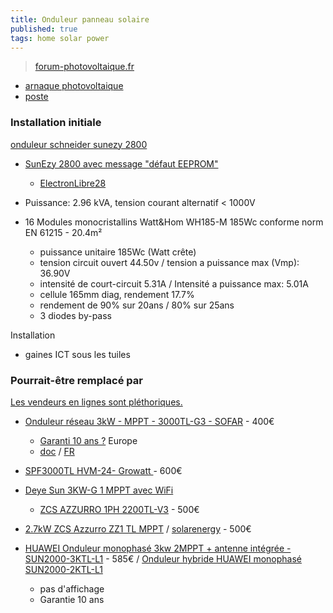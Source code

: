 ```yaml
---
title: Onduleur panneau solaire
published: true
tags: home solar power
---
```

> [forum-photovoltaique.fr](https://forum-photovoltaique.fr/index.php)

- [arnaque photovoltaique](https://forum-photovoltaique.fr/viewtopic.php?t=34117)
- [poste](https://forum-photovoltaique.fr/viewtopic.php?t=78605)

### Installation initiale
[onduleur schneider sunezy 2800](https://www.forumphotovoltaique.com/onduleur-schneider-sunezy/)

- [SunEzy 2800 avec message "défaut EEPROM"](https://forum-photovoltaique.fr/viewtopic.php?p=781652&hilit=kasyk#p781652)
	- [ElectronLibre28](https://forum-photovoltaique.fr/viewtopic.php?p=603949#p603949)


- Puissance: 2.96 kVA, tension courant alternatif < 1000V
- 16 Modules monocristallins Watt&Hom WH185-M 185Wc conforme norm EN 61215 - 20.4m²
	- puissance unitaire 185Wc (Watt crête)
	- tension circuit ouvert 44.50v / tension a puissance max (Vmp): 36.90V
    - intensité de court-circuit 5.31A / Intensité a puissance max: 5.01A
	- cellule 165mm diag, rendement 17.7%
	- rendement de 90% sur 20ans / 80% sur 25ans
    - 3 diodes by-pass

Installation
- gaines ICT sous les tuiles



### Pourrait-être remplacé par

[Les vendeurs en lignes sont pléthoriques.](https://forum-photovoltaique.fr/viewtopic.php?p=781652&hilit=kasyk#p781652)

- [Onduleur réseau 3kW - MPPT - 3000TL-G3 - SOFAR](https://allo.solar/onduleur-reseau-3-3kw-mppt-3300tl-g3-sofar.html) - 400€
	- [Garanti 10 ans ?](https://allo.solar/amfile/file/download/file/2019/product/1677/) Europe
    - [doc](https://allo.solar/amfile/file/download/file/2276/product/1677/) / [FR](https://allo.solar/amfile/file/download/file/1771/product/1677/)

- [ SPF3000TL HVM-24- Growatt ](https://www.leroymerlin.fr/produits/onduleur-hybride-3kw-24v-mppt-50a-spf3000tl-hvm-24-growatt-89576493.html) - 600€

- [Deye Sun 3KW-G 1 MPPT avec WiFi ](https://www.leroymerlin.fr/produits/onduleur-deye-sun-3kw-g-1-mppt-avec-wifi-94908380.html)
	- [ZCS AZZURRO 1PH 2200TL-V3](https://www.solarenergypoint.it/shop/zcs-azzurro-1ph-2200tl-v3-inverter-monofase-1mppt-2200w) - 500€
    
- [2.7kW ZCS Azzurro ZZ1 TL MPPT](https://www.puntoenergiashop.it/fr/onduleur-zucchetti/onduleur-string-monophas%C3%A9-27kw-zcs-azzurro-zz1-tl-mppt-avec-sectionneur.html) / [solarenergy](https://www.solarenergypoint.it/shop/zcs-zucchetti-centro-sistemi/zcs-azzurro-1ph-2700tl-v3-inverter-monofase-1mppt-2700w) - 500€

- [HUAWEI Onduleur monophasé 3kw 2MPPT + antenne intégrée - SUN2000-3KTL-L1](https://www.123elec.com/huawei-onduleur-monophase-3kw-2mppt-antenne-integree-sun2000-3ktl-l1.html) - 585€ / [Onduleur hybride HUAWEI monophasé SUN2000-2KTL-L1 ](https://www.solaris-store.com/8498-onduleur-huawei-monophase-sun2000-2ktl-l1-2000w-230v.html)
	- pas d'affichage
    - Garantie 10 ans
